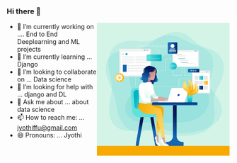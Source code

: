 ### Hi there 👋



<img src="https://github.com/Jyothif/Jyothif/blob/main/2.jpg"
     align=right
     width = '300'
     height = '300'
     />

- 🔭 I’m currently working on .... End to End Deeplearning and ML projects
- 🌱 I’m currently learning ... Django
- 👯 I’m looking to collaborate on ... Data science
- 🤔 I’m looking for help with ... django and DL
- 💬 Ask me about ... about data science
- 📫 How to reach me: ... jyothiffu@gmail.com
- 😄 Pronouns: ... Jyothi
